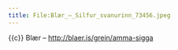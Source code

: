 ```yaml
---
title: File:Blær_–_Silfur_svanurinn_73456.jpeg
---
```


{{c}} Blær – http://blaer.is/grein/amma-sigga